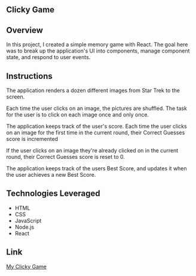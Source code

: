## Clicky Game<br>
## Overview
In this project, I created a simple memory game with React. The goal here was to break up the application's UI into components, manage component state, and respond to user events.

## Instructions
The application renders a dozen different images from Star Trek to the screen.

Each time the user clicks on an image, the pictures are shuffled. The task for the user is to click on each image once and only once.

The application keeps track of the user's score. Each time the user clicks on an image for the first time in the current round, their Correct Guesses score is incremented

If the user clicks on an image they're already clicked on in the current round, their Correct Guesses score is reset to 0.

The application keeps track of the users Best Score, and updates it when the user achieves a new Best Score.<br>
## Technologies Leveraged
  * HTML
  * CSS
  * JavaScript
  * Node.js
 * React

 ## Link

[My Clicky Game  ](https://sumirpv.github.io/clicky-game/)